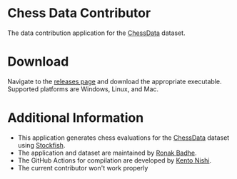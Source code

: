 # Chess Data Contributor
The data contribution application for the [ChessData](https://github.com/r2dev2bb8/ChessData) dataset.

# Download
Navigate to the [releases page](https://github.com/r2dev2bb8/ChessDataContributor/releases) and download the appropriate executable. Supported platforms are Windows, Linux, and Mac.

# Additional Information
* This application generates chess evaluations for the [ChessData](https://github.com/r2dev2bb8/ChessData) dataset using [Stockfish](https://github.com/mcostalba/Stockfish).
* The application and dataset are maintained by [Ronak Badhe](https://github.com/r2dev2bb8).
* The GitHub Actions for compilation are developed by [Kento Nishi](https://github.com/kentonishi).
* The current contributor won't work properly
